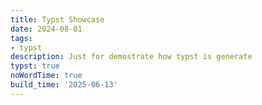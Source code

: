 ```yaml
---
title: Typst Showcase
date: 2024-08-01
tags:
- typst
description: Just for demostrate how typst is generate
typst: true
noWordTime: true
build_time: '2025-06-13'
---
```


